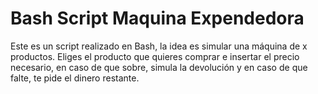 # Bash Script Maquina Expendedora
Este es un script realizado en Bash, la idea es simular una máquina de x productos. Eliges el producto que quieres comprar e insertar el precio necesario, en caso de que sobre, simula la devolución y en caso de que falte, te pide el dinero restante.
